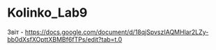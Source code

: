 # Kolinko_Lab9
Звіт - https://docs.google.com/document/d/18qjSpvszIAQMHlar2LZy-bb0dXsfXOpttXBMBf6fTPs/edit?tab=t.0
